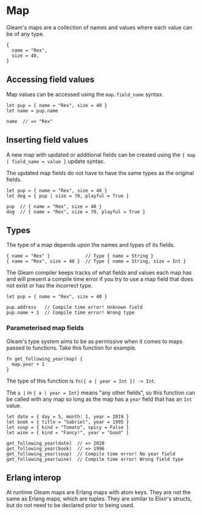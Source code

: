 # Map

Gleam's maps are a collection of names and values where each value can be
of any type.

```rust,noplaypen
{
  name = "Rex",
  size = 40,
}
```


## Accessing field values

Map values can be accessed using the `map.field_name` syntax.

```rust,noplaypen
let pup = { name = "Rex", size = 40 }
let name = pup.name

name  // => "Rex"
```


## Inserting field values

A new map with updated or additional fields can be created using the
`{ map | field_name = value }` update syntax.

The updated map fields do not have to have the same types as the original
fields.

```rust,noplaypen
let pup = { name = "Rex", size = 40 }
let dog = { pup | size = 70, playful = True }

pup  // { name = "Rex", size = 40 }
dog  // { name = "Rex", size = 70, playful = True }
```


## Types

The type of a map depends upon the names and types of its fields.

```rust,noplaypen
{ name = "Rex" }             // Type { name = String }
{ name = "Rex", size = 40 }  // Type { name = String, size = Int }
```

The Gleam compiler keeps tracks of what fields and values each map has and
will present a compile time error if you try to use a map field that does
not exist or has the incorrect type.

```rust,noplaypen
let pup = { name = "Rex", size = 40 }

pup.address   // Compile time error! Unknown field
pup.name + 1  // Compile time error! Wrong type
```


### Parameterised map fields

Gleam's type system aims to be as permissive when it comes to maps passed
to functions. Take this function for example.

```rust,noplaypen
fn get_following_year(map) {
  map.year + 1
}
```

The type of this function is `fn({ a | year = Int }) -> Int`.

The `a |` in `{ a | year = Int}` means "any other fields", so this function
can be called with any map so long as the map has a `year` field that
has an `Int` value.

```rust,noplaypen
let date = { day = 5, month: 1, year = 2019 }
let book = { title = "Sabriel", year = 1995 }
let soup = { kind = "Tomato", spicy = False }
let wine = { kind = "Fancy!", year = "Good" }

get_following_year(date)  // => 2020
get_following_year(book)  // => 1996
get_following_year(soup)  // Compile time error! No year field
get_following_year(wine)  // Compile time error! Wrong field type
```


## Erlang interop

At runtime Gleam maps are Erlang maps with atom keys. They are not the same as
Erlang maps, which are tuples. They are similar to Elixir's structs, but do
not need to be declared prior to being used.
